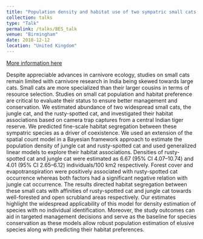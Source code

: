 ```yaml
---
title: "Population density and habitat use of two sympatric small cats in a central Indian reserve"
collection: talks
type: "Talk"
permalink: /talks/BES_talk
venue: "Birmingham"
date: 2018-12-12
location: "United Kingdom"
---
```


[More information here](https://journals.plos.org/plosone/article?id=10.1371/journal.pone.0233569)

Despite appreciable advances in carnivore ecology, studies on small cats remain limited with carnivore research in India being skewed towards large cats. Small cats are more specialized than their larger cousins in terms of resource selection. Studies on small cat population and habitat preference are critical to evaluate their status to ensure better management and conservation. We estimated abundance of two widespread small cats, the jungle cat, and the rusty-spotted cat, and investigated their habitat associations based on camera trap captures from a central Indian tiger reserve. We predicted fine-scale habitat segregation between these sympatric species as a driver of coexistence. We used an extension of the spatial count model in a Bayesian framework approach to estimate the population density of jungle cat and rusty-spotted cat and used generalized linear models to explore their habitat associations. Densities of rusty-spotted cat and jungle cat were estimated as 6.67 (95% CI 4.07–10.74) and 4.01 (95% CI 2.65–6.12) individuals/100 km2 respectively. Forest cover and evapotranspiration were positively associated with rusty-spotted cat occurrence whereas both factors had a significant negative relation with jungle cat occurrence. The results directed habitat segregation between these small cats with affinities of rusty-spotted cat and jungle cat towards well-forested and open scrubland areas respectively. Our estimates highlight the widespread applicability of this model for density estimation of species with no individual identification. Moreover, the study outcomes can aid in targeted management decisions and serve as the baseline for species conservation as these models allow robust population estimation of elusive species along with predicting their habitat preferences.